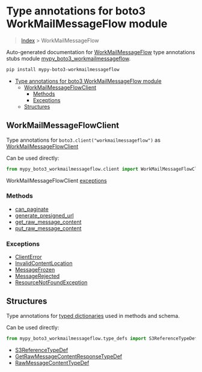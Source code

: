 # Type annotations for boto3 WorkMailMessageFlow module

> [Index](../index.md) > WorkMailMessageFlow

Auto-generated documentation for [WorkMailMessageFlow](https://boto3.amazonaws.com/v1/documentation/api/latest/reference/services/workmailmessageflow.html#WorkMailMessageFlow)
type annotations stubs module [mypy_boto3_workmailmessageflow](https://pypi.org/project/mypy-boto3-workmailmessageflow/).

```bash
pip install mypy-boto3-workmailmessageflow
```

- [Type annotations for boto3 WorkMailMessageFlow module](#type-annotations-for-boto3-workmailmessageflow-module)
  - [WorkMailMessageFlowClient](#workmailmessageflowclient)
    - [Methods](#methods)
    - [Exceptions](#exceptions)
  - [Structures](#structures)

## WorkMailMessageFlowClient

Type annotations for  `boto3.client("workmailmessageflow")` as [WorkMailMessageFlowClient](./client.md)

Can be used directly:

```python
from mypy_boto3_workmailmessageflow.client import WorkMailMessageFlowClient
```


WorkMailMessageFlowClient [exceptions](./client.md#exceptions)



### Methods
- [can_paginate](./client.md#can-paginate)
- [generate_presigned_url](./client.md#generate-presigned-url)
- [get_raw_message_content](./client.md#get-raw-message-content)
- [put_raw_message_content](./client.md#put-raw-message-content)




### Exceptions
- [ClientError](./client.md#clienterror)
- [InvalidContentLocation](./client.md#invalidcontentlocation)
- [MessageFrozen](./client.md#messagefrozen)
- [MessageRejected](./client.md#messagerejected)
- [ResourceNotFoundException](./client.md#resourcenotfoundexception)












## Structures


Type annotations for [typed dictionaries](./type_defs.md) used in methods and schema.

Can be used directly:

```python
from mypy_boto3_workmailmessageflow.type_defs import S3ReferenceTypeDef, ...
```

- [S3ReferenceTypeDef](./type_defs.md#s3referencetypedef)
- [GetRawMessageContentResponseTypeDef](./type_defs.md#getrawmessagecontentresponsetypedef)
- [RawMessageContentTypeDef](./type_defs.md#rawmessagecontenttypedef)
